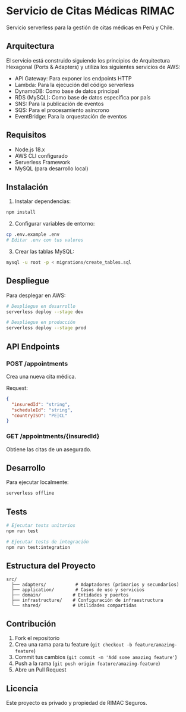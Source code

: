 # Servicio de Citas Médicas RIMAC

Servicio serverless para la gestión de citas médicas en Perú y Chile.

## Arquitectura

El servicio está construido siguiendo los principios de Arquitectura Hexagonal (Ports & Adapters) y utiliza los siguientes servicios de AWS:

- API Gateway: Para exponer los endpoints HTTP
- Lambda: Para la ejecución del código serverless
- DynamoDB: Como base de datos principal
- RDS (MySQL): Como base de datos específica por país
- SNS: Para la publicación de eventos
- SQS: Para el procesamiento asíncrono
- EventBridge: Para la orquestación de eventos

## Requisitos

- Node.js 18.x
- AWS CLI configurado
- Serverless Framework
- MySQL (para desarrollo local)

## Instalación

1. Instalar dependencias:
```bash
npm install
```

2. Configurar variables de entorno:
```bash
cp .env.example .env
# Editar .env con tus valores
```

3. Crear las tablas MySQL:
```bash
mysql -u root -p < migrations/create_tables.sql
```

## Despliegue

Para desplegar en AWS:

```bash
# Despliegue en desarrollo
serverless deploy --stage dev

# Despliegue en producción
serverless deploy --stage prod
```

## API Endpoints

### POST /appointments
Crea una nueva cita médica.

Request:
```json
{
  "insuredId": "string",
  "scheduleId": "string",
  "countryISO": "PE|CL"
}
```

### GET /appointments/{insuredId}
Obtiene las citas de un asegurado.

## Desarrollo

Para ejecutar localmente:

```bash
serverless offline
```

## Tests

```bash
# Ejecutar tests unitarios
npm run test

# Ejecutar tests de integración
npm run test:integration
```

## Estructura del Proyecto

```
src/
  ├── adapters/           # Adaptadores (primarios y secundarios)
  ├── application/        # Casos de uso y servicios
  ├── domain/            # Entidades y puertos
  ├── infrastructure/    # Configuración de infraestructura
  └── shared/            # Utilidades compartidas
```

## Contribución

1. Fork el repositorio
2. Crea una rama para tu feature (`git checkout -b feature/amazing-feature`)
3. Commit tus cambios (`git commit -m 'Add some amazing feature'`)
4. Push a la rama (`git push origin feature/amazing-feature`)
5. Abre un Pull Request

## Licencia

Este proyecto es privado y propiedad de RIMAC Seguros. 